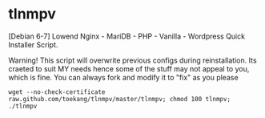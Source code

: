 tlnmpv
======

[Debian 6-7] Lowend Nginx - MariDB - PHP - Vanilla - Wordpress Quick Installer Script.

Warning! This script will overwrite previous configs during reinstallation.
Its craeted to suit MY needs hence some of the stuff may not appeal to you, which is fine. You can always fork and modify it to "fix" as you please

<code>wget --no-check-certificate raw.github.com/toekang/tlnmpv/master/tlnmpv; chmod 100 tlnmpv; ./tlnmpv<code>


